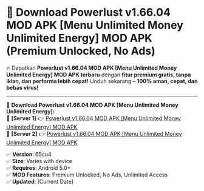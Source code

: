 # 🚀 Download Powerlust v1.66.04 MOD APK [Menu Unlimited Money Unlimited Energy] MOD APK (Premium Unlocked, No Ads)  

🔥 Dapatkan **Powerlust v1.66.04 MOD APK [Menu Unlimited Money Unlimited Energy] MOD APK terbaru** dengan **fitur premium gratis, tanpa iklan, dan performa lebih cepat!** Unduh sekarang – **100% aman, cepat, dan bebas virus!**  

---


🔽 **Download Powerlust v1.66.04 MOD APK [Menu Unlimited Money Unlimited Energy]:**  
🔹 **[Server 1]** 👉 [Powerlust v1.66.04 MOD APK [Menu Unlimited Money Unlimited Energy] MOD APK](https://apkcomod.com?title=Powerlust_v1.66.04_MOD_APK_[Menu_Unlimited_Money_Unlimited_Energy])  
🔹 **[Server 2]** 👉 [Powerlust v1.66.04 MOD APK [Menu Unlimited Money Unlimited Energy] MOD APK](https://apkcomod.com?title=Powerlust_v1.66.04_MOD_APK_[Menu_Unlimited_Money_Unlimited_Energy])  


✅ **Version**: 65cu4  
✅ **Size**: Varies with device  
✅ **Requires**: Android 5.0+  
✅ **MOD Features**: Premium Unlocked, No Ads, Unlimited Access  
✅ **Updated**: [Current Date]  